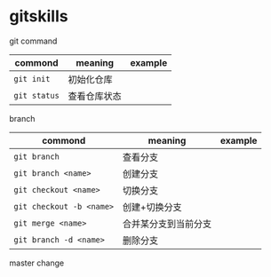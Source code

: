 # gitskills

git command

commond|meaning|example
-|-|-
`git init`|初始化仓库
`git status`|查看仓库状态

branch

commond|meaning|example
-|-|-
`git branch`|查看分支
`git branch <name>`|创建分支
`git checkout <name>`|切换分支
`git checkout -b <name>`|创建+切换分支
`git merge <name>`|合并某分支到当前分支
`git branch -d <name>`|删除分支

master change